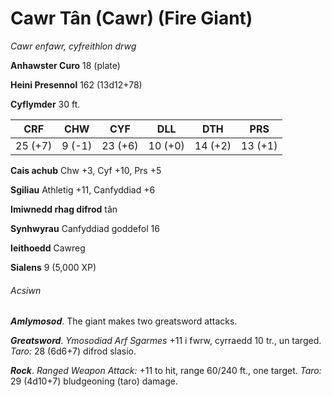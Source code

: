 # Cawr Tân (Cawr) (Fire Giant)

*Cawr enfawr, cyfreithlon drwg*

**Anhawster Curo** 18 (plate)

**Heini Presennol** 162 (13d12+78)

**Cyflymder** 30 ft.

| CRF     | CHW    | CYF     | DLL     | DTH     | PRS     |
|---------|--------|---------|---------|---------|---------|
| 25 (+7) | 9 (-1) | 23 (+6) | 10 (+0) | 14 (+2) | 13 (+1) |

**Cais achub** Chw +3, Cyf +10, Prs +5

**Sgiliau** Athletig +11, Canfyddiad +6

**Imiwnedd rhag difrod** tân

**Synhwyrau** Canfyddiad goddefol 16

**Ieithoedd** Cawreg

**Sialens** 9 (5,000 XP)

###### Acsiwn

***Amlymosod***. The giant makes two greatsword attacks.

***Greatsword***. *Ymosodiad Arf Sgarmes* +11 i fwrw, cyrraedd 10 tr., un targed. *Taro:* 28 (6d6+7) difrod slasio.

***Rock***. *Ranged Weapon Attack:* +11 to hit, range 60/240 ft., one target. *Taro:* 29 (4d10+7) bludgeoning (taro) damage.